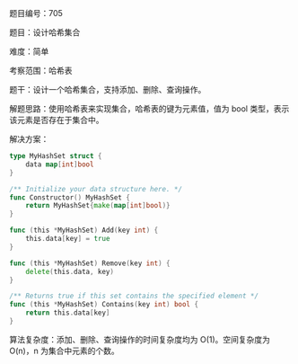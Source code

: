 题目编号：705

题目：设计哈希集合

难度：简单

考察范围：哈希表

题干：设计一个哈希集合，支持添加、删除、查询操作。

解题思路：使用哈希表来实现集合，哈希表的键为元素值，值为 bool 类型，表示该元素是否存在于集合中。

解决方案：

```go
type MyHashSet struct {
    data map[int]bool
}

/** Initialize your data structure here. */
func Constructor() MyHashSet {
    return MyHashSet{make(map[int]bool)}
}

func (this *MyHashSet) Add(key int) {
    this.data[key] = true
}

func (this *MyHashSet) Remove(key int) {
    delete(this.data, key)
}

/** Returns true if this set contains the specified element */
func (this *MyHashSet) Contains(key int) bool {
    return this.data[key]
}
```

算法复杂度：添加、删除、查询操作的时间复杂度均为 O(1)。空间复杂度为 O(n)，n 为集合中元素的个数。